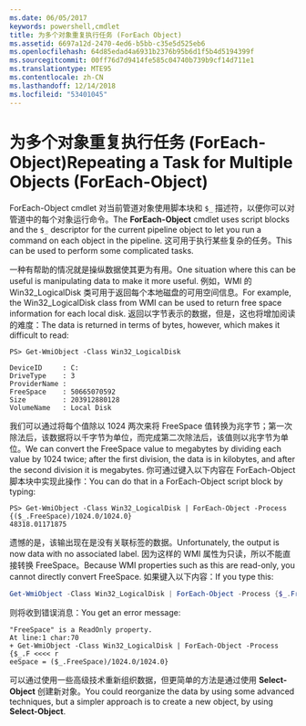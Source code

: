 ```yaml
---
ms.date: 06/05/2017
keywords: powershell,cmdlet
title: 为多个对象重复执行任务 (ForEach Object)
ms.assetid: 6697a12d-2470-4ed6-b5bb-c35e5d525eb6
ms.openlocfilehash: 64d85edad4a6931b2376b95b6d1f5b4d5194399f
ms.sourcegitcommit: 00ff76d7d9414fe585c04740b739b9cf14d711e1
ms.translationtype: MTE95
ms.contentlocale: zh-CN
ms.lasthandoff: 12/14/2018
ms.locfileid: "53401045"
---
```

# <a name="repeating-a-task-for-multiple-objects-foreach-object"></a><span data-ttu-id="53b22-103">为多个对象重复执行任务 (ForEach-Object)</span><span class="sxs-lookup"><span data-stu-id="53b22-103">Repeating a Task for Multiple Objects (ForEach-Object)</span></span>

<span data-ttu-id="53b22-104">ForEach-Object cmdlet 对当前管道对象使用脚本块和 `$_` 描述符，以便你可以对管道中的每个对象运行命令。</span><span class="sxs-lookup"><span data-stu-id="53b22-104">The **ForEach-Object** cmdlet uses script blocks and the `$_` descriptor for the current pipeline object to let you run a command on each object in the pipeline.</span></span> <span data-ttu-id="53b22-105">这可用于执行某些复杂的任务。</span><span class="sxs-lookup"><span data-stu-id="53b22-105">This can be used to perform some complicated tasks.</span></span>

<span data-ttu-id="53b22-106">一种有帮助的情况就是操纵数据使其更为有用。</span><span class="sxs-lookup"><span data-stu-id="53b22-106">One situation where this can be useful is manipulating data to make it more useful.</span></span> <span data-ttu-id="53b22-107">例如，WMI 的 Win32_LogicalDisk 类可用于返回每个本地磁盘的可用空间信息。</span><span class="sxs-lookup"><span data-stu-id="53b22-107">For example, the Win32_LogicalDisk class from WMI can be used to return free space information for each local disk.</span></span> <span data-ttu-id="53b22-108">返回以字节表示的数据，但是，这也将增加阅读的难度：</span><span class="sxs-lookup"><span data-stu-id="53b22-108">The data is returned in terms of bytes, however, which makes it difficult to read:</span></span>

```
PS> Get-WmiObject -Class Win32_LogicalDisk

DeviceID     : C:
DriveType    : 3
ProviderName :
FreeSpace    : 50665070592
Size         : 203912880128
VolumeName   : Local Disk
```

<span data-ttu-id="53b22-109">我们可以通过将每个值除以 1024 两次来将 FreeSpace 值转换为兆字节；第一次除法后，该数据将以千字节为单位，而完成第二次除法后，该值则以兆字节为单位。</span><span class="sxs-lookup"><span data-stu-id="53b22-109">We can convert the FreeSpace value to megabytes by dividing each value by 1024 twice; after the first division, the data is in kilobytes, and after the second division it is megabytes.</span></span> <span data-ttu-id="53b22-110">你可通过键入以下内容在 ForEach-Object 脚本块中实现此操作：</span><span class="sxs-lookup"><span data-stu-id="53b22-110">You can do that in a ForEach-Object script block by typing:</span></span>

```
PS> Get-WmiObject -Class Win32_LogicalDisk | ForEach-Object -Process {($_.FreeSpace)/1024.0/1024.0}
48318.01171875
```

<span data-ttu-id="53b22-111">遗憾的是，该输出现在是没有关联标签的数据。</span><span class="sxs-lookup"><span data-stu-id="53b22-111">Unfortunately, the output is now data with no associated label.</span></span> <span data-ttu-id="53b22-112">因为这样的 WMI 属性为只读，所以不能直接转换 FreeSpace。</span><span class="sxs-lookup"><span data-stu-id="53b22-112">Because WMI properties such as this are read-only, you cannot directly convert FreeSpace.</span></span> <span data-ttu-id="53b22-113">如果键入以下内容：</span><span class="sxs-lookup"><span data-stu-id="53b22-113">If you type this:</span></span>

```powershell
Get-WmiObject -Class Win32_LogicalDisk | ForEach-Object -Process {$_.FreeSpace = ($_.FreeSpace)/1024.0/1024.0}
```

<span data-ttu-id="53b22-114">则将收到错误消息：</span><span class="sxs-lookup"><span data-stu-id="53b22-114">You get an error message:</span></span>

```output
"FreeSpace" is a ReadOnly property.
At line:1 char:70
+ Get-WmiObject -Class Win32_LogicalDisk | ForEach-Object -Process {$_.F <<<< r
eeSpace = ($_.FreeSpace)/1024.0/1024.0}
```

<span data-ttu-id="53b22-115">可以通过使用一些高级技术重新组织数据，但更简单的方法是通过使用 **Select-Object** 创建新对象。</span><span class="sxs-lookup"><span data-stu-id="53b22-115">You could reorganize the data by using some advanced techniques, but a simpler approach is to create a new object, by using **Select-Object**.</span></span>